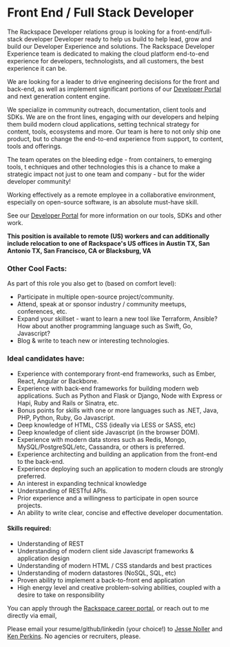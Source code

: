 # Front End / Full Stack Developer


The Rackspace Developer relations group is looking for a front-end/full-stack developer
Developer ready to help us build to help lead, grow and build our Developer Experience
and solutions. The Rackspace Developer Experience team is dedicated to making
the cloud platform end-to-end experience for developers, technologists, and
all customers, the best experience it can be.

We are looking for a leader to drive engineering decisions for the front and back-end, as
well as implement significant portions of our [Developer Portal](https://developer.rackspace.com)
and next generation content engine.

We specialize in community outreach, documentation, client tools and SDKs.
We are on the front lines, engaging with our developers and helping them
build modern cloud applications, setting technical strategy for content,
tools, ecosystems and more. Our team is here to not only ship one product,
but to change the end-to-end experience from support, to content, tools and
offerings.

The team operates on the bleeding edge - from containers, to emerging tools, t
echniques and other technologies this is a chance to make a strategic impact
not just to one team and company - but for the wider developer community!

Working effectively as a remote employee in a collaborative environment,
especially on open-source software, is an absolute must-have skill.

See our [Developer Portal](https://developer.rackspace.com) for more information
on our tools, SDKs and other work.

**This position is available to remote (US) workers and can additionally
include relocation to one of Rackspace's US offices in Austin TX, San Antonio TX,
San Francisco, CA or Blacksburg, VA**

### Other Cool Facts:

As part of this role you also get to (based on comfort level):

* Participate in multiple open-source project/community.
* Attend, speak at or sponsor industry / community meetups, conferences, etc.
* Expand your skillset - want to learn a new tool like Terraform, Ansible? How
about another programming language such as Swift, Go, Javascript?
* Blog & write to teach new or interesting technologies.

### Ideal candidates have:

* Experience with contemporary front-end frameworks, such as Ember, React, Angular or Backbone.
* Experience with back-end frameworks for building modern web applications. Such as Python and Flask or Django, Node with Express or Hapi, Ruby and Rails or Sinatra, etc.
* Bonus points for skills with one or more languages such as .NET, Java, PHP, Python, Ruby, Go Javascript.
* Deep knowledge of HTML, CSS (ideally via LESS or SASS, etc)
* Deep knowledge of client side Javascript (in the browser DOM).
* Experience with modern data stores such as Redis, Mongo, MySQL/PostgreSQL/etc, Cassandra, or others is preferred.
* Experience architecting and building an application from the front-end to the back-end.
* Experience deploying such an application to modern clouds are strongly preferred.
* An interest in expanding technical knowledge
* Understanding of RESTful APIs.
* Prior experience and a willingness to participate in open source projects.
* An ability to write clear, concise and effective developer documentation.

#### Skills required:

* Understanding of REST
* Understanding of modern client side Javascript frameworks & application design
* Understanding of modern HTML / CSS standards and best practices
* Understanding of modern datastores (NoSQL, SQL, etc)
* Proven ability to implement a back-to-front end application
* High energy level and creative problem-solving abilities, coupled with a desire to take on responsibility

You can apply through the [Rackspace career portal](https://uscareers-rackspace.icims.com/jobs/12892/sr.-full-stack-developer-for-developer-experience/job), or reach out to me directly via email,

Please email your resume/github/linkedin (your choice!) to [Jesse Noller](mailto:jesse.noller@rackspace.com) and [Ken Perkins](mailto:ken.perkins@rackspace.com). No agencies or recruiters, please.
